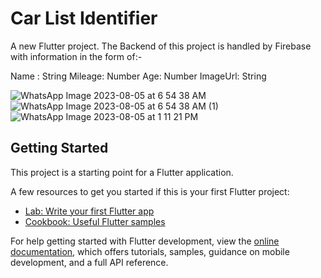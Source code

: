 # Car List Identifier

A new Flutter project.
The Backend of this project is handled by Firebase with information in the form of:-

Name : String
Mileage: Number
Age: Number
ImageUrl: String

![WhatsApp Image 2023-08-05 at 6 54 38 AM](https://github.com/mail-man26/Zylu/assets/70205280/b46275b1-2175-40ef-a520-ada8b5804605)
![WhatsApp Image 2023-08-05 at 6 54 38 AM (1)](https://github.com/mail-man26/Zylu/assets/70205280/597793d1-caa5-4e2d-b3fc-cca3b21db86b)
![WhatsApp Image 2023-08-05 at 1 11 21 PM](https://github.com/mail-man26/Zylu/assets/70205280/dd621645-a84c-4489-87e1-ca975f5351b8)


## Getting Started

This project is a starting point for a Flutter application.

A few resources to get you started if this is your first Flutter project:

- [Lab: Write your first Flutter app](https://docs.flutter.dev/get-started/codelab)
- [Cookbook: Useful Flutter samples](https://docs.flutter.dev/cookbook)

For help getting started with Flutter development, view the
[online documentation](https://docs.flutter.dev/), which offers tutorials,
samples, guidance on mobile development, and a full API reference.
